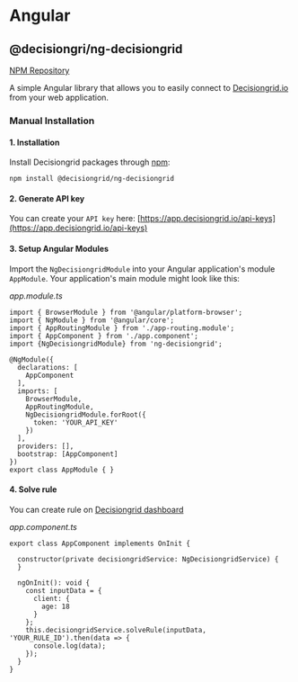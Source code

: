 # Angular

## @decisiongri/ng-decisiongrid

[NPM Repository](https://www.npmjs.com/package/@decisiongrid/ng-decisiongrid)

A simple Angular library that allows you to easily connect to [Decisiongrid.io](https://decisiongrid.io/) from your web application.

### Manual Installation

#### 1. Installation

Install Decisiongrid packages through [npm](https://www.npmjs.com/package/@decisiongrid/ng-decisiongrid):

```text
npm install @decisiongrid/ng-decisiongrid
```

#### 2. Generate API key

You can create your `API key` here: [https://app.decisiongrid.io/api-keys](https://app.decisiongrid.io/api-keys)

#### 3. Setup Angular Modules

Import the `NgDecisiongridModule` into your Angular application's module `AppModule`. Your application's main module might look like this:

_app.module.ts_

```text
import { BrowserModule } from '@angular/platform-browser';
import { NgModule } from '@angular/core';
import { AppRoutingModule } from './app-routing.module';
import { AppComponent } from './app.component';
import {NgDecisiongridModule} from 'ng-decisiongrid';

@NgModule({
  declarations: [
    AppComponent
  ],
  imports: [
    BrowserModule,
    AppRoutingModule,
    NgDecisiongridModule.forRoot({
      token: 'YOUR_API_KEY'
    })
  ],
  providers: [],
  bootstrap: [AppComponent]
})
export class AppModule { }
```

#### 4. Solve rule

You can create rule on [Decisiongrid dashboard](https://app.decisiongrid.io/)

_app.component.ts_

```text
export class AppComponent implements OnInit {
  
  constructor(private decisiongridService: NgDecisiongridService) {
  }

  ngOnInit(): void {
    const inputData = {
      client: {
        age: 18
      }
    };
    this.decisiongridService.solveRule(inputData, 'YOUR_RULE_ID').then(data => {
      console.log(data);
    });
  }
}
```

